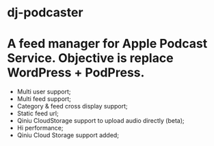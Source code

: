 dj-podcaster
============

# A feed manager for Apple Podcast Service. Objective is replace WordPress + PodPress.


* Multi user support;
* Multi feed support;
* Category & feed cross display support;
* Static feed url;
* Qiniu CloudStorage support to upload audio directly (beta);
* Hi performance;
* Qiniu Cloud Storage support added;
